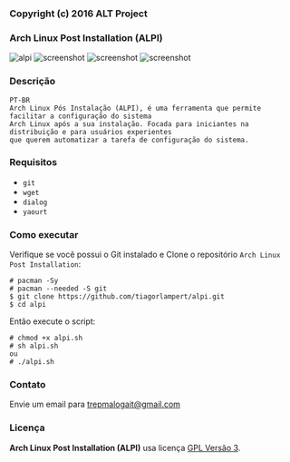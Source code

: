 ### Copyright (c) 2016 ALT Project
### Arch Linux Post Installation (ALPI)

![alpi](https://github.com/tiagorlampert/alpi/blob/master/alpi.png)
![screenshot](https://github.com/tiagorlampert/alpi/blob/master/screenshot.png)
![screenshot](https://github.com/tiagorlampert/alpi/blob/master/screenshot2.png)
![screenshot](https://github.com/tiagorlampert/alpi/blob/master/screenshot3.png)
### Descrição

```
PT-BR
Arch Linux Pós Instalação (ALPI), é uma ferramenta que permite facilitar a configuração do sistema
Arch Linux após a sua instalação. Focada para iniciantes na distribuição e para usuários experientes
que querem automatizar a tarefa de configuração do sistema.
```

### Requisitos
 * `git`
 * `wget`
 * `dialog`
 * `yaourt`


### Como executar

Verifique se você possui o Git instalado e Clone o repositório `Arch Linux Post Installation`:

```
# pacman -Sy
# pacman --needed -S git
$ git clone https://github.com/tiagorlampert/alpi.git
$ cd alpi
```

Então execute o script:

```
# chmod +x alpi.sh
# sh alpi.sh
ou
# ./alpi.sh
```

### Contato
Envie um email para trepmalogait@gmail.com

### Licença

**Arch Linux Post Installation (ALPI)** usa licença [GPL Versão 3](LICENSE).
